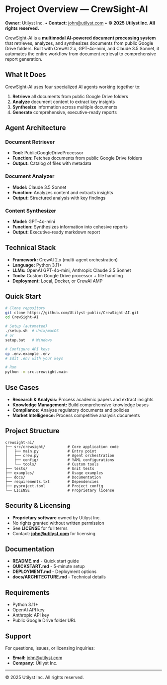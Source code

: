 # Project Overview — CrewSight-AI

**Owner:** Utilyst Inc. • **Contact:** <john@utilyst.com> • **© 2025 Utilyst Inc. All rights reserved.**

CrewSight-AI is a **multimodal AI-powered document processing system** that retrieves, analyzes, and synthesizes documents from public Google Drive folders. Built with CrewAI 2.x, GPT-4o-mini, and Claude 3.5 Sonnet, it automates the entire workflow from document retrieval to comprehensive report generation.

##  What It Does

CrewSight-AI uses four specialized AI agents working together to:
1. **Retrieve** all documents from public Google Drive folders
2. **Analyze** document content to extract key insights
3. **Synthesize** information across multiple documents
4. **Generate** comprehensive, executive-ready reports

##  Agent Architecture

### Document Retriever
- **Tool:** PublicGoogleDriveProcessor
- **Function:** Fetches documents from public Google Drive folders
- **Output:** Catalog of files with metadata

### Document Analyzer  
- **Model:** Claude 3.5 Sonnet
- **Function:** Analyzes content and extracts insights
- **Output:** Structured analysis with key findings

### Content Synthesizer
- **Model:** GPT-4o-mini
- **Function:** Synthesizes information into cohesive reports
- **Output:** Executive-ready markdown report

## Technical Stack

- **Framework:** CrewAI 2.x (multi-agent orchestration)
- **Language:** Python 3.11+
- **LLMs:** OpenAI GPT-4o-mini, Anthropic Claude 3.5 Sonnet
- **Tools:** Custom Google Drive processor + file handling
- **Deployment:** Local, Docker, or CrewAI AMP

## Quick Start

```bash
# Clone repository
git clone https://github.com/Utilyst-public/CrewSight-AI.git
cd CrewSight-AI

# Setup (automated)
./setup.sh  # Unix/macOS
# or
setup.bat   # Windows

# Configure API keys
cp .env.example .env
# Edit .env with your keys

# Run
python -m src.crewsight.main
```

##  Use Cases

- **Research & Analysis:** Process academic papers and extract insights
- **Knowledge Management:** Build comprehensive knowledge bases
- **Compliance:** Analyze regulatory documents and policies
- **Market Intelligence:** Process competitive analysis documents

## Project Structure

```
crewsight-ai/
├── src/crewsight/          # Core application code
│   ├── main.py             # Entry point
│   ├── crew.py             # Agent orchestration
│   ├── config/             # YAML configurations
│   └── tools/              # Custom tools
├── tests/                  # Unit tests
├── examples/               # Usage examples
├── docs/                   # Documentation
├── requirements.txt        # Dependencies
├── pyproject.toml          # Project config
└── LICENSE                 # Proprietary license
```

## Security & Licensing

- **Proprietary software** owned by Utilyst Inc.
- No rights granted without written permission
- See **LICENSE** for full terms
- Contact: **john@utilyst.com** for licensing

## Documentation

- **README.md** - Quick start guide
- **QUICKSTART.md** - 5-minute setup
- **DEPLOYMENT.md** - Deployment options
- **docs/ARCHITECTURE.md** - Technical details

## Requirements

- Python 3.11+
- OpenAI API key
- Anthropic API key
- Public Google Drive folder URL

## Support

For questions, issues, or licensing inquiries:
- **Email:** john@utilyst.com
- **Company:** Utilyst Inc.

---

© 2025 Utilyst Inc. All rights reserved.
